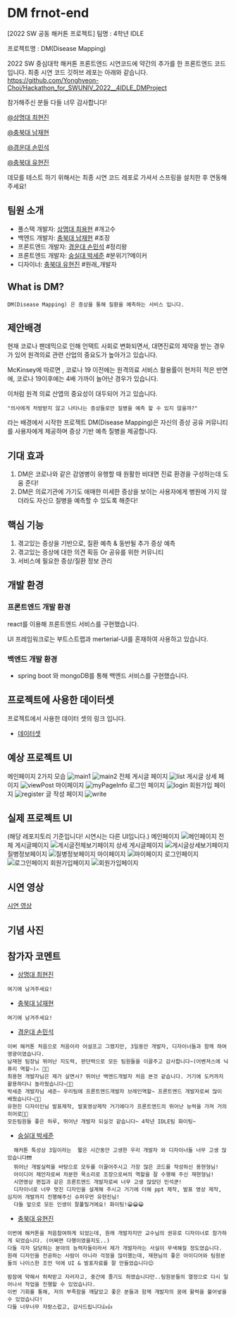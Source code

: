# DM frnot-end
[2022 SW 공동 해커톤 프로젝트]
팀명 : 4학년 IDLE

프로젝트명 : DM(Disease Mapping)

2022 SW 중심대학 해커톤 프론트엔드 시연코드에 약간의 추가를 한 프론트엔드 코드입니다.
최종 시연 코드 깃허브 레포는 아래와 같습니다.
https://github.com/Yonghyeon-Choi/Hackathon_for_SWUNIV_2022__4IDLE_DMProject

참가해주신 분들 다들 너무 감사합니다!

[@상명대 최현진](https://github.com/Yonghyeon-Choi)

[@충북대 남재현](https://github.com/JaeHyeon-Nam)

[@경운대 손민석](https://github.com/SonMinSeock)

[@충북대 유현진](https://github.com/yu-podong)


데모를 테스트 하기 위해서는 최종 시연 코드 레포로 가셔서 스프링을 설치한 후 연동해 주세요!

## 팀원 소개
- 풀스택 개발자: [상명대 최용현](https://github.com/Yonghyeon-Choi) #개고수
- 백엔드 개발자: [충북대 남재현](https://github.com/JaeHyeon-Nam) #조장
- 프론트엔드 개발자: [경운대 손민석](https://github.com/SonMinSeock) #정리왕
- 프론트엔드 개발자: [숭실대 박세준](https://github.com/park-se-jun) #분위기?메이커
- 디자이너: [충북대 유현진](https://github.com/yu-podong) #원래_개발자
## What is DM?
```
DM(Disease Mapping) 은 증상을 통해 질환을 예측하는 서비스 입니다.
```
## 제안배경
  현재 코로나 팬데믹으로 인해 언택트 사회로 변화되면서, 대면진료의 제약을 받는 경우가 있어 원격의료 관련 산업의 중요도가 높아가고 있습니다.

  McKinsey에 따르면 , 코로나 19 이전에는 원격의료 서비스 활용률이 현저히 적은 반면에, 코로나 19이후에는 4배 가까이 늘어난 경우가 있습니다. 
  
  이처럼 원격 의료 산엽의 중요성이 대두되어 가고 있습니다.
  ```
  "의사에게 처방받지 않고 나타나는 증상들로만 질병을 예측 할 수 있지 않을까?"
  ```
  라는 배경에서 시작한 프로젝트 DM(Disease Mapping)은 자신의 증상 공유 커뮤니티를 사용자에게 제공하며 증상 기반 예측 질병을 제공합니다.
  
## 기대 효과
  1. DM은 코로나와 같은 감염병이 유행할 때 원활한 비대면 진료 환경을 구성하는데 도움 준다! 
  2. DM은 의료기관에 가기도 애매한 미세한 증상을 보이는 사용자에게 병원에 가지 않더라도 자신으 질병을 예측할 수 있도록 해준다! 

## 핵심 기능

 1. 겪고있는 증상을 기반으로, 질환 예측 & 동반될 추가 증상 예측
 2. 겪고있는 증상에 대한 의견 획등 Or 공유를 위한 커뮤니티
 3. 서비스에 필요한 증상/질환 정보 관리

## 개발 환경

### 프론트엔드 개발 환경
  react를 이용해 프론트엔드 서비스를 구현했습니다.
  
  UI 프레임워크로는 부트스트랩과 merterial-UI를 혼재하여 사용하고 있습니다.
### 백엔드 개발 환경
  - spring boot 와 mongoDB를 통해 백엔드 서비스를 구현했습니다.

## 프로젝트에 사용한  데이터셋
프로젝트에서 사용한 데이터 셋의 링크 입니다.
 - [데이터셋](https://people.dbmi.columbia.edu/~friedma/Projects/DiseaseSymptomKB/index.html)
## 예상 프로젝트 UI
메인페이지 2가지 모습
![main1](readme/UI/main.js(1%EB%B2%88).png)
![main2](readme/UI/main.js(2%EB%B2%88).png)
전체 게시글 페이지
![list](readme/UI/listPost.js.png)
게시글 상세 페이지
![viewPost](readme/UI/viewPost(no%20%EC%A7%84%EB%8B%A8%EA%B2%B0%EA%B3%BC).js.png)
마이페이지
![myPageInfo](readme/UI/myPageInfo.js.png)
로그인 페이지
![login](readme/UI/login.js.png)
회원가입 페이지
![register](readme/UI/register.js.png)
글 작성 페이지
![write](readme/UI/writePost(1).js.png)
## 실제 프로젝트 UI
(해당 레포지토리 기준입니다! 시연시는 다른 UI입니다.)
메인페이지
![메인페이지](readme/resultUI/메인.png)
전체 게시글페이지
![게시글전체보기페이지](readme/resultUI/community.png)
상세 게시글페이지
![게시글상세보기페이지](readme/resultUI/viewpost.png)
질병정보페이지
![질병정보페이지](readme/resultUI/%EC%A7%88%EB%B3%91%EC%A0%95%EB%B3%B4.png)
마이페이지
![마이페이지](readme/resultUI/mypage.png)
로그인페이지
![로그인페이지](readme/resultUI/%EB%A1%9C%EA%B7%B8%EC%9D%B8.png)
회원가입페이지
![회원가입페이지](readme/resultUI/%ED%9A%8C%EC%9B%90%EA%B0%80%EC%9E%85.png)
## 시연 영상
[시연 영상](https://youtu.be/YJjPYJ8PYI8)

## 기념 사진
## 참가자 코멘트

- [상명대 최현진](https://github.com/Yonghyeon-Choi)
```
여기에 남겨주세요!
```

- [충북대 남재현](https://github.com/JaeHyeon-Nam)
```
여기에 남겨주세요!
```
- [경운대 손민석](https://github.com/SonMinSeock)
```
이버 해커톤 처음으로 처음이라 어설프고 그랬지만, 3일동안 개발자, 디자이너들과 함께 하여 영광이였습니다.
남재현 팀장님 뛰어난 지도력, 판단력으로 모든 팀원들을 이끌주고 감사합니다~(어벤져스에 닉퓨리 역할~)✍️ 🧑‍💻
최용현 개발자님은 제가 살면서? 뛰어난 백엔드개발자 처음 본것 같습니다. 거기에 도커까지 활용하다니 놀라웠습니다~👨‍💻
박세준 개발자님 세준~ 우리팀에 프론트엔드개발자 브레인역할~ 프론트엔드 개발자로써 많이 배웠습니다~🧑‍💻
유현진 디자이인님 발표제작, 발표영상제작 거기에다가 프론트엔드의 뛰어난 능력을 가져 거의 히어로👩‍💻
모든팀원들 좋은 하루, 뛰어난 개발자 되실것 같습니다~ 4학년 IDLE팀 화이팅~
```
- [숭실대 박세준](https://github.com/park-se-jun)
```
  해커톤 특성상 3일이라는  짧은 시간동안 고생한 우리 개발자 와 디자이너들 너무 고생 많았습니다❗❗❗
  뛰어난 개발실력을 바탕으로 모두를 이끌어주시고 가장 많은 코드를 작성하신 용현형님!
  아이디어 제안자로써 차분한 목소리로 조장으로써의 역할을 잘 수행해 주신 재현형님!
  시연영상 편집과 같은 프론트엔드 개발자로써 너무 고생 많았던 민석쿤!
  디자이너로 너무 멋진 디자인을 설계해 주시고 거기에 더해 ppt 제작, 발표 영상 제작, 심지어 개발까지 진행해주신 슈퍼우먼 유현진님!
  다들 앞으로 모든 인생이 잘풀릴거에요! 화이팅!😀😀😀
```
- [충북대 유현진](https://github.com/yu-podong)
```
이번에 해커톤을 처음참여하게 되었는데, 원래 개발자지만 교수님의 권유로 디자이너로 참가하게 되었습니다. (어쩌면 다행이였을지도..)
다들 각자 담당하는 분야의 능력자들이라서 제가 개발자라는 사실이 무색해질 정도였습니다.
원래 디자인을 전공하는 사람이 아니라 걱정을 많이했는데, 재현님의 좋은 아이디어와 팀원분들의 나이스한 조언 덕에 UI & 발표자료를 잘 만들었습니다😊

밤잠에 약해서 허락받고 자러자고, 중간에 졸기도 하였습니다만..팀원분들의 열정으로 다시 일어나서 작업을 진행할 수 있었습니다.
이번 기회를 통해, 저의 부족함을 깨달았고 좋은 분들과 함께 개발자의 꿈에 활력을 불어넣을 수 있었습니다!
다들 너무너무 자랑스럽고, 감사드립니다👍👍
```
